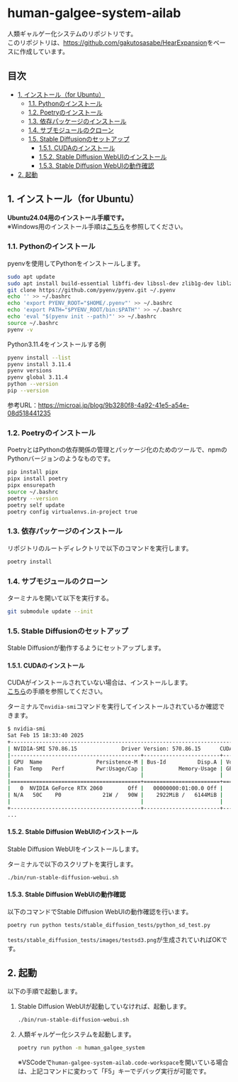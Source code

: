 <!-- omit in toc -->
# human-galgee-system-ailab

人類ギャルゲー化システムのリポジトリです。\
このリポジトリは、<https://github.com/gakutosasabe/HearExpansion>をベースに作成しています。

<!-- omit in toc -->
## 目次

- [1. インストール（for Ubuntu）](#1-インストールfor-ubuntu)
  - [1.1. Pythonのインストール](#11-pythonのインストール)
  - [1.2. Poetryのインストール](#12-poetryのインストール)
  - [1.3. 依存パッケージのインストール](#13-依存パッケージのインストール)
  - [1.4. サブモジュールのクローン](#14-サブモジュールのクローン)
  - [1.5. Stable Diffusionのセットアップ](#15-stable-diffusionのセットアップ)
    - [1.5.1. CUDAのインストール](#151-cudaのインストール)
    - [1.5.2. Stable Diffusion WebUIのインストール](#152-stable-diffusion-webuiのインストール)
    - [1.5.3. Stable Diffusion WebUIの動作確認](#153-stable-diffusion-webuiの動作確認)
- [2. 起動](#2-起動)

## 1. インストール（for Ubuntu）

**Ubuntu24.04用のインストール手順です。**\
※Windows用のインストール手順は[こちら](README.md)を参照してください。

### 1.1. Pythonのインストール

pyenvを使用してPythonをインストールします。

```bash
sudo apt update
sudo apt install build-essential libffi-dev libssl-dev zlib1g-dev liblzma-dev libbz2-dev libreadline-dev libsqlite3-dev libopencv-dev tk-dev git
git clone https://github.com/pyenv/pyenv.git ~/.pyenv
echo '' >> ~/.bashrc
echo 'export PYENV_ROOT="$HOME/.pyenv"' >> ~/.bashrc
echo 'export PATH="$PYENV_ROOT/bin:$PATH"' >> ~/.bashrc
echo 'eval "$(pyenv init --path)"' >> ~/.bashrc
source ~/.bashrc
pyenv -v
```

Python3.11.4をインストールする例

```bash
pyenv install --list
pyenv install 3.11.4
pyenv versions
pyenv global 3.11.4
python --version
pip --version
```

参考URL：<https://microai.jp/blog/9b3280f8-4a92-41e5-a54e-08d518441235>

### 1.2. Poetryのインストール

PoetryとはPythonの依存関係の管理とパッケージ化のためのツールで、npmのPythonバージョンのようなものです。

```bash
pip install pipx
pipx install poetry
pipx ensurepath
source ~/.bashrc
poetry --version
poetry self update
poetry config virtualenvs.in-project true
```

### 1.3. 依存パッケージのインストール

リポジトリのルートディレクトリで以下のコマンドを実行します。

```bash
poetry install
```

### 1.4. サブモジュールのクローン

ターミナルを開いて以下を実行する。

```bash
git submodule update --init
```

### 1.5. Stable Diffusionのセットアップ

Stable Diffusionが動作するようにセットアップします。

#### 1.5.1. CUDAのインストール

CUDAがインストールされていない場合は、インストールします。\
[こちら](https://www.notion.so/Ubuntu24-04-CUDA-19bcdce3b6f8809ea455cd1bef37917c?pvs=4)の手順を参照してください。

ターミナルで`nvidia-smi`コマンドを実行してインストールされているか確認できます。

```bash
$ nvidia-smi
Sat Feb 15 18:33:40 2025       
+-----------------------------------------------------------------------------------------+
| NVIDIA-SMI 570.86.15              Driver Version: 570.86.15      CUDA Version: 12.8     |
|-----------------------------------------+------------------------+----------------------+
| GPU  Name                 Persistence-M | Bus-Id          Disp.A | Volatile Uncorr. ECC |
| Fan  Temp   Perf          Pwr:Usage/Cap |           Memory-Usage | GPU-Util  Compute M. |
|                                         |                        |               MIG M. |
|=========================================+========================+======================|
|   0  NVIDIA GeForce RTX 2060        Off |   00000000:01:00.0 Off |                  N/A |
| N/A   50C    P0             21W /   90W |    2922MiB /   6144MiB |      1%      Default |
|                                         |                        |                  N/A |
+-----------------------------------------+------------------------+----------------------+
...
```

#### 1.5.2. Stable Diffusion WebUIのインストール

Stable Diffusion WebUIをインストールします。

ターミナルで以下のスクリプトを実行します。

```bash
./bin/run-stable-diffusion-webui.sh
```

#### 1.5.3. Stable Diffusion WebUIの動作確認

以下のコマンドでStable Diffusion WebUIの動作確認を行います。

```bash
poetry run python tests/stable_diffusion_tests/python_sd_test.py
```

`tests/stable_diffusion_tests/images/testsd3.png`が生成されていればOKです。

## 2. 起動

以下の手順で起動します。

1. Stable Diffusion WebUIが起動していなければ、起動します。

    ```bash
    ./bin/run-stable-diffusion-webui.sh
    ```

1. 人類ギャルゲー化システムを起動します。

    ```bash
    poetry run python -m human_galgee_system
    ```

    ※VSCodeで`human-galgee-system-ailab.code-workspace`を開いている場合は、上記コマンドに変わって「F5」キーでデバッグ実行が可能です。
